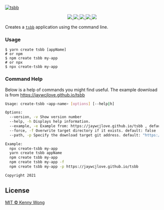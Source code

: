 [![tsbb](https://user-images.githubusercontent.com/1680273/57547188-94c60100-7390-11e9-93b2-5ebf085bb925.png)](https://github.com/jaywcjlove/tsbb)

<p align="center">
  <a href="https://www.travis-ci.org/jaywcjlove/tsbb">
    <img src="https://www.travis-ci.org/jaywcjlove/tsbb.svg?branch=master">
  </a>
  <a href="https://github.com/jaywcjlove/tsbb/issues">
    <img src="https://img.shields.io/github/issues/jaywcjlove/tsbb.svg">
  </a>
  <a href="https://github.com/jaywcjlove/tsbb/network">
    <img src="https://img.shields.io/github/forks/jaywcjlove/tsbb.svg">
  </a>
  <a href="https://github.com/jaywcjlove/tsbb/stargazers">
    <img src="https://img.shields.io/github/stars/jaywcjlove/tsbb.svg">
  </a>
  <a href="https://www.npmjs.com/package/create-tsbb">
    <img src="https://img.shields.io/npm/v/create-tsbb.svg">
  </a>
</p>

Creates a [`tsbb`](https://www.travis-ci.org/jaywcjlove/tsbb) application using the command line.

### Usage

```shell
$ yarn create tsbb [appName]
# or npm
$ npm create tsbb my-app
# or npx
$ npx create-tsbb my-app
```

### Command Help

Below is a help of commands you might find useful. The example download is from https://jaywcjlove.github.io/tsbb

```bash
Usage: create-tsbb <app-name> [options] [--help|h]

Options:
  --version, -v Show version number
  --help, -h Displays help information.
  --example, -e Example from: https://jaywcjlove.github.io/tsbb , default: "basic"
  --force, -f Overwrite target directory if it exists. default: false
  --path, -p Specify the download target git address. default: "https://jaywcjlove.github.io/tsbb"

Example:
  npx create-tsbb my-app
  yarn create tsbb appName
  npm create tsbb my-app
  npm create tsbb my-app -f
  npm create tsbb my-app -p https://jaywcjlove.github.io/tsbb

Copyright 2021
```

## License

[MIT © Kenny Wong](https://github.com/jaywcjlove/tsbb/blob/master/LICENSE)
